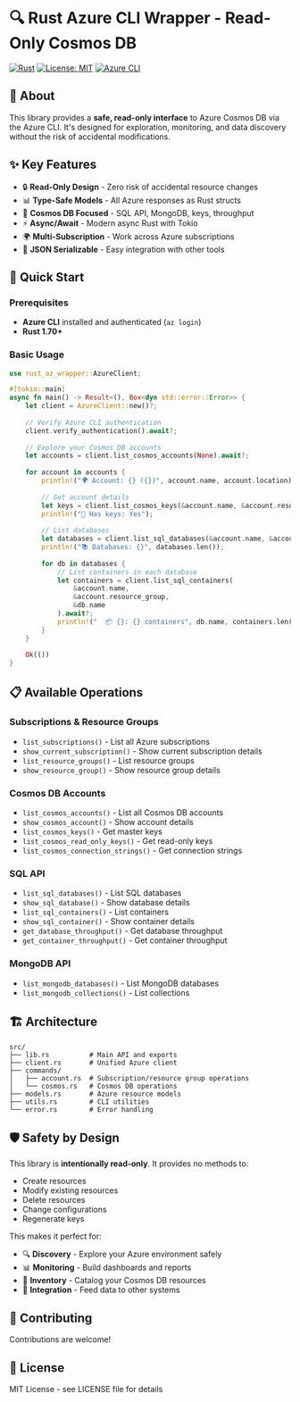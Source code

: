 # 🔍 Rust Azure CLI Wrapper - Read-Only Cosmos DB

[![Rust](https://img.shields.io/badge/rust-1.70+-orange.svg)](https://www.rust-lang.org)
[![License: MIT](https://img.shields.io/badge/License-MIT-yellow.svg)](https://opensource.org/licenses/MIT)
[![Azure CLI](https://img.shields.io/badge/Azure_CLI-Required-blue.svg)](https://docs.microsoft.com/en-us/cli/azure/)

## 🎯 About

This library provides a **safe, read-only interface** to Azure Cosmos DB via the Azure CLI. It's designed for exploration, monitoring, and data discovery without the risk of accidental modifications.

## ✨ Key Features

- 🔒 **Read-Only Design** - Zero risk of accidental resource changes
- 📊 **Type-Safe Models** - All Azure responses as Rust structs
- 🧭 **Cosmos DB Focused** - SQL API, MongoDB, keys, throughput
- ⚡ **Async/Await** - Modern async Rust with Tokio
- 🌍 **Multi-Subscription** - Work across Azure subscriptions
- 📄 **JSON Serializable** - Easy integration with other tools

## 🚀 Quick Start

### Prerequisites

- **Azure CLI** installed and authenticated (`az login`)
- **Rust 1.70+**

### Basic Usage

```rust
use rust_az_wrapper::AzureClient;

#[tokio::main]
async fn main() -> Result<(), Box<dyn std::error::Error>> {
    let client = AzureClient::new()?;
    
    // Verify Azure CLI authentication
    client.verify_authentication().await?;
    
    // Explore your Cosmos DB accounts
    let accounts = client.list_cosmos_accounts(None).await?;
    
    for account in accounts {
        println!("🌍 Account: {} ({})", account.name, account.location);
        
        // Get account details
        let keys = client.list_cosmos_keys(&account.name, &account.resource_group).await?;
        println!("🔑 Has keys: Yes");
        
        // List databases
        let databases = client.list_sql_databases(&account.name, &account.resource_group).await?;
        println!("📚 Databases: {}", databases.len());
        
        for db in databases {
            // List containers in each database
            let containers = client.list_sql_containers(
                &account.name, 
                &account.resource_group, 
                &db.name
            ).await?;
            println!("  📦 {}: {} containers", db.name, containers.len());
        }
    }
    
    Ok(())
}
```

## 📋 Available Operations

### Subscriptions & Resource Groups
- `list_subscriptions()` - List all Azure subscriptions
- `show_current_subscription()` - Show current subscription details
- `list_resource_groups()` - List resource groups
- `show_resource_group()` - Show resource group details

### Cosmos DB Accounts
- `list_cosmos_accounts()` - List all Cosmos DB accounts
- `show_cosmos_account()` - Show account details
- `list_cosmos_keys()` - Get master keys
- `list_cosmos_read_only_keys()` - Get read-only keys
- `list_cosmos_connection_strings()` - Get connection strings

### SQL API
- `list_sql_databases()` - List SQL databases
- `show_sql_database()` - Show database details
- `list_sql_containers()` - List containers
- `show_sql_container()` - Show container details
- `get_database_throughput()` - Get database throughput
- `get_container_throughput()` - Get container throughput

### MongoDB API
- `list_mongodb_databases()` - List MongoDB databases
- `list_mongodb_collections()` - List collections

## 🏗️ Architecture

```
src/
├── lib.rs          # Main API and exports
├── client.rs       # Unified Azure client
├── commands/
│   ├── account.rs  # Subscription/resource group operations
│   └── cosmos.rs   # Cosmos DB operations
├── models.rs       # Azure resource models
├── utils.rs        # CLI utilities
└── error.rs        # Error handling
```

## 🛡️ Safety by Design

This library is **intentionally read-only**. It provides no methods to:
- Create resources
- Modify existing resources  
- Delete resources
- Change configurations
- Regenerate keys

This makes it perfect for:
- 🔍 **Discovery** - Explore your Azure environment safely
- 📊 **Monitoring** - Build dashboards and reports
- 🧾 **Inventory** - Catalog your Cosmos DB resources
- 🔄 **Integration** - Feed data to other systems


## 🤝 Contributing

Contributions are welcome!

## 📄 License

MIT License - see LICENSE file for details